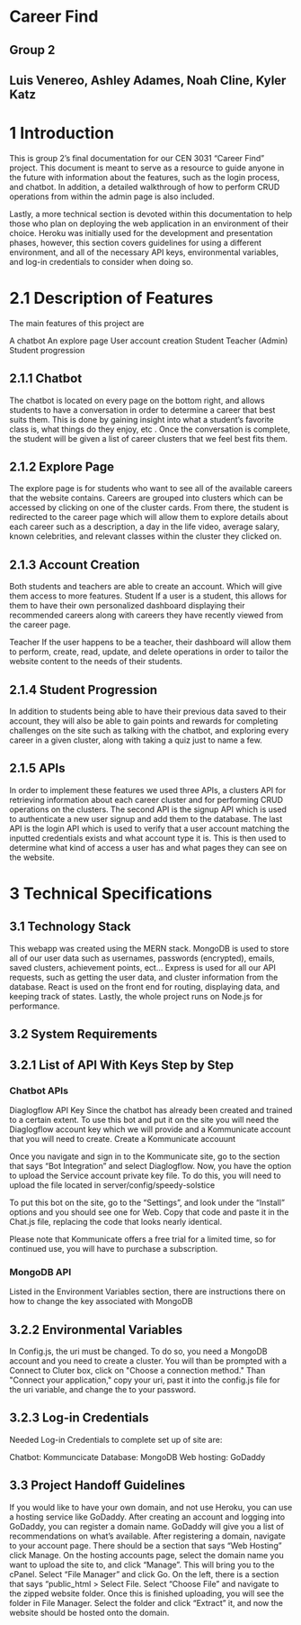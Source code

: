 # Career Find 
## Group 2
## Luis Venereo, Ashley Adames, Noah Cline, Kyler Katz

# 1 Introduction 
This is group 2’s final documentation for our CEN 3031 “Career Find” project. This document is meant to serve as a resource to guide anyone in the future with information about the features, such as the login process, and chatbot. In addition, a detailed walkthrough of how to perform CRUD operations from within the admin page is also included.

Lastly, a more technical section is devoted within this documentation to help those who plan on deploying the web application in an environment of their choice. Heroku was initially used for the development and presentation phases, however, this section covers guidelines for using a different environment, and all of the necessary API keys, environmental variables, and log-in credentials to consider when doing so.      

# 2.1 Description of Features 

The main features of this project are

A chatbot 
An explore page
User account creation 
Student
Teacher (Admin)
Student progression
     

## 2.1.1 Chatbot 

The chatbot is located on every page on the bottom right, and allows students to have a conversation in order to determine a career that best suits them. This is done by gaining insight into what a student’s favorite class is, what things do they enjoy, etc . Once the conversation is complete, the student will be given a list of career clusters that we feel best fits them. 

## 2.1.2 Explore Page  
	
The explore page is for students who want to see all of the available careers that the website contains. Careers are grouped into clusters which can be accessed by clicking on one of the cluster cards. From there, the student is redirected to the career page which will allow them to explore details about each career such as a description, a day in the life video, average salary, known celebrities, and relevant classes within the cluster they clicked on. 

## 2.1.3 Account Creation 
	
Both students and teachers are able to create an account. Which will give them access to more features.
Student 
If a user is a student, this allows for them to have their own personalized dashboard displaying their recommended careers along with careers they have recently viewed from the career page.

Teacher
If the user happens to be a teacher, their dashboard will allow them to perform, create, read, update, and delete operations in order to tailor the website content to the needs of their students.     

## 2.1.4 Student Progression 

In addition to students being able to have their previous data saved to their account, they will also be able to gain points and rewards for completing challenges on the site such as talking with the chatbot, and exploring every career in a given cluster, along with taking a quiz just to name a few.

## 2.1.5 APIs 
In order to implement these features we used three APIs, a clusters API for retrieving information about each career cluster and for performing CRUD operations on the clusters. The second API is the signup API which is used to authenticate a new user signup and add them to the database. The last API is the login API which is used to verify that a user account matching the inputted credentials exists and what account type it is. This is then used to determine what kind of access a user has and what pages they can see on the website. 


# 3 Technical Specifications 
## 3.1 Technology Stack
This webapp was created using the MERN stack. MongoDB is used to store all of our user data such as usernames, passwords (encrypted), emails, saved clusters, achievement points, ect… Express is used for all our API requests, such as getting the user data, and cluster information from the database. React is used on the front end for routing, displaying data, and keeping track of states. Lastly, the whole project runs on Node.js for performance.     
## 3.2 System Requirements 
## 3.2.1 List of API With Keys Step by Step

### Chatbot APIs 
Diaglogflow API Key
	Since the chatbot has already been created and trained to a certain extent. To use this bot and put it on the site you will need the Diaglogflow account key which we will provide and a Kommunicate account that you will need to create. 
Create a Kommunicate accouunt

Once you navigate and sign in to the Kommunicate site, go to the section that says “Bot Integration” and select Diaglogflow.
 Now, you have the option to upload the Service account private key file. To do this, you will need to upload the file located in server/config/speedy-solstice

To put this bot on the site, go to the “Settings”, and look under the “Install” options and you should see one for Web. 
Copy that code and paste it in the Chat.js file, replacing the code that looks nearly identical. 

Please note that Kommunicate offers a free trial for a limited time, so for continued use, you will have to purchase a subscription. 

### MongoDB API 
Listed in the Environment Variables section, there are instructions there on how to change the key associated with MongoDB


## 3.2.2 Environmental Variables
In Config.js, the uri must be changed. To do so, you need a MongoDB account and you need to create a cluster. You will than be prompted with a Connect to Cluter box, click on "Choose a connection method." Than "Connect your application," copy your uri, past it into the config.js file for the uri variable, and change the <password> to your password.  
        

## 3.2.3 Log-in Credentials
Needed Log-in Credentials to complete set up of site are: 

Chatbot: Kommuncicate
Database: MongoDB
Web hosting: GoDaddy

## 3.3 Project Handoff Guidelines
If you would like to have your own domain, and not use Heroku, you can use a hosting service like GoDaddy.  After creating an account and logging into GoDaddy, you can register a domain name. GoDaddy will give you a list of recommendations on what’s available. After registering a domain, navigate to your account page. There should be a section that says “Web Hosting” click Manage. On the hosting accounts page, select the domain name you want to upload the site to, and click “Manage”. This will bring you to the cPanel. Select “File Manager” and click Go. On the left, there is a section that says “public_html > Select File. Select “Choose File” and navigate to the zipped website folder. Once this is finished uploading, you will see the folder in File Manager. Select the folder and click “Extract” it, and now the website should be hosted onto the domain.  
